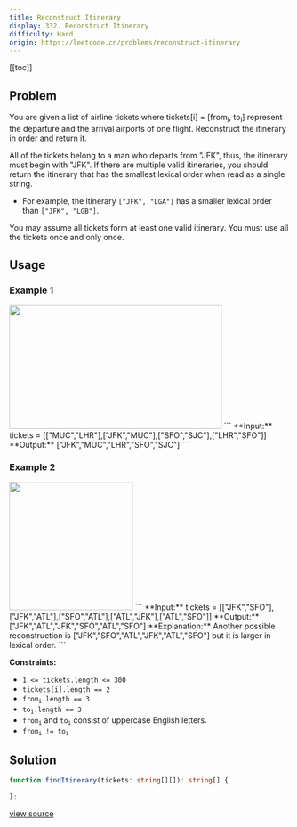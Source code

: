 ```yaml
---
title: Reconstruct Itinerary
display: 332. Reconstruct Itinerary
difficulty: Hard
origin: https://leetcode.cn/problems/reconstruct-itinerary
---
```


[[toc]]

## Problem

You are given a list of airline tickets where tickets[i] = [from<sub>i</sub>, to<sub>i</sub>] represent the departure and the arrival airports of one flight. Reconstruct the itinerary in order and return it.

All of the tickets belong to a man who departs from &quot;JFK&quot;, thus, the itinerary must begin with &quot;JFK&quot;. If there are multiple valid itineraries, you should return the itinerary that has the smallest lexical order when read as a single string.

- For example, the itinerary <code>[&quot;JFK&quot;, &quot;LGA&quot;]</code> has a smaller lexical order than <code>[&quot;JFK&quot;, &quot;LGB&quot;]</code>.

You may assume all tickets form at least one valid itinerary. You must use all the tickets once and only once.

 ## Usage

### Example 1
<img alt="" src="https://assets.leetcode.com/uploads/2021/03/14/itinerary1-graph.jpg" style="width: 382px; height: 222px;" />
```
**Input:** tickets = [[&quot;MUC&quot;,&quot;LHR&quot;],[&quot;JFK&quot;,&quot;MUC&quot;],[&quot;SFO&quot;,&quot;SJC&quot;],[&quot;LHR&quot;,&quot;SFO&quot;]]
**Output:** [&quot;JFK&quot;,&quot;MUC&quot;,&quot;LHR&quot;,&quot;SFO&quot;,&quot;SJC&quot;]
```

### Example 2
<img alt="" src="https://assets.leetcode.com/uploads/2021/03/14/itinerary2-graph.jpg" style="width: 222px; height: 230px;" />
```
**Input:** tickets = [[&quot;JFK&quot;,&quot;SFO&quot;],[&quot;JFK&quot;,&quot;ATL&quot;],[&quot;SFO&quot;,&quot;ATL&quot;],[&quot;ATL&quot;,&quot;JFK&quot;],[&quot;ATL&quot;,&quot;SFO&quot;]]
**Output:** [&quot;JFK&quot;,&quot;ATL&quot;,&quot;JFK&quot;,&quot;SFO&quot;,&quot;ATL&quot;,&quot;SFO&quot;]
**Explanation:** Another possible reconstruction is [&quot;JFK&quot;,&quot;SFO&quot;,&quot;ATL&quot;,&quot;JFK&quot;,&quot;ATL&quot;,&quot;SFO&quot;] but it is larger in lexical order.
```

 
**Constraints:**

- <code>1 &lt;= tickets.length &lt;= 300</code>
- <code>tickets[i].length == 2</code>
- <code>from<sub>i</sub>.length == 3</code>
- <code>to<sub>i</sub>.length == 3</code>
- <code>from<sub>i</sub></code> and <code>to<sub>i</sub></code> consist of uppercase English letters.
- <code>from<sub>i</sub> != to<sub>i</sub></code>


## Solution

```ts
function findItinerary(tickets: string[][]): string[] {

};
```

[view source](https://leetcode.cn/problems/reconstruct-itinerary)
